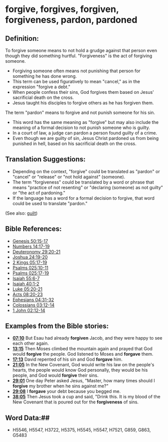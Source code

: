 # forgive, forgives, forgiven, forgiveness, pardon, pardoned #

## Definition: ##

To forgive someone means to not hold a grudge against that person even though they did something hurtful. "Forgiveness" is the act of forgiving someone.

* Forgiving someone often means not punishing that person for something he has done wrong.
* This term can be used figuratively to mean "cancel," as in the expression "forgive a debt."
* When people confess their sins, God forgives them based on Jesus' sacrificial death on the cross.
* Jesus taught his disciples to forgive others as he has forgiven them.

The term "pardon" means to forgive and not punish someone for his sin. 

* This word has the same meaning as "forgive" but may also include the meaning of a formal decision to not punish someone who is guilty.
* In a court of law, a judge can pardon a person found guilty of a crime.
* Even though we are guilty of sin, Jesus Christ pardoned us from being punished in hell, based on his sacrificial death on the cross.

## Translation Suggestions: ##

* Depending on the context, "forgive" could be translated as "pardon" or "cancel" or "release" or "not hold against" (someone).
* The term "forgiveness" could be translated by a word or phrase that means "practice of not resenting" or "declaring (someone) as not guilty" or "the act of pardoning."
* If the language has a word for a formal decision to forgive, that word could be used to translate "pardon."

(See also: [guilt](guilt.md))

## Bible References: ##

* [Genesis 50:15-17](rc://en/tn/help/gen/50/15)
* [Numbers 14:17-19](rc://en/tn/help/num/14/17)
* [Deuteronomy 29:20-21](rc://en/tn/help/deu/29/20)
* [Joshua 24:19-20](rc://en/tn/help/jos/24/19)
* [2 Kings 05:17-19](rc://en/tn/help/2ki/05/17)
* [Psalms 025:10-11](rc://en/tn/help/psa/025/010)
* [Psalms 025:17-19](rc://en/tn/help/psa/025/017)
* [Isaiah 55:6-7](rc://en/tn/help/isa/55/06)
* [Isaiah 40:1-2](rc://en/tn/help/isa/40/01)
* [Luke 05:20-21](rc://en/tn/help/luk/05/20)
* [Acts 08:20-23](rc://en/tn/help/act/08/20)
* [Ephesians 04:31-32](rc://en/tn/help/eph/04/31)
* [Colossians 03:12-14](rc://en/tn/help/col/03/12)
* [1 John 02:12-14](rc://en/tn/help/1jn/02/12)

## Examples from the Bible stories: ##

* __[07:10](rc://en/tn/help/obs/07/10)__ But Esau had already __forgiven__  Jacob, and they were happy to see each other again.
* __[13:15](rc://en/tn/help/obs/13/15)__ Then Moses climbed the mountain again and prayed that God would __forgive__  the people. God listened to Moses and __forgave__  them.
* __[17:13](rc://en/tn/help/obs/17/13)__ David repented of his sin and God __forgave__  him.
* __[21:05](rc://en/tn/help/obs/21/05)__ In the New Covenant, God would write his law on the people's hearts, the people would know God personally, they would be his people, and God would __forgive__  their sins.
* __[29:01](rc://en/tn/help/obs/29/01)__ One day Peter asked Jesus, "Master, how many times should I __forgive__  my brother when he sins against me?"
* __[29:08](rc://en/tn/help/obs/29/08)__ I __forgave__  your debt because you begged me.
* __[38:05](rc://en/tn/help/obs/38/05)__ Then Jesus took a cup and said, "Drink this. It is my blood of the New Covenant that is poured out for the __forgiveness__  of sins.


## Word Data:##

* H5546, H5547, H3722, H5375, H5545, H5547, H7521, G859, G863, G5483
